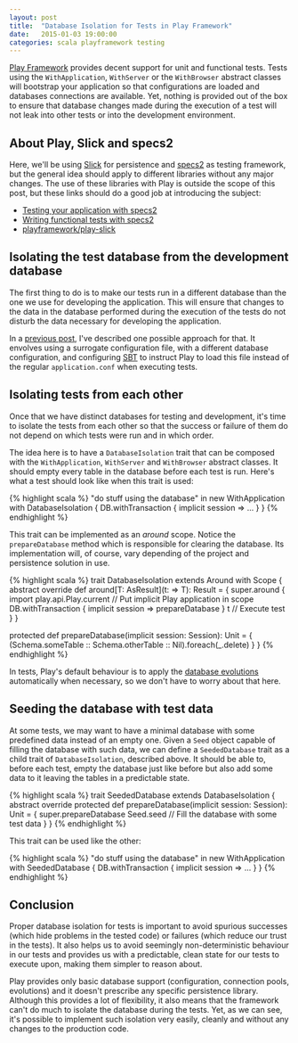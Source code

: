 ```yaml
---
layout: post
title:  "Database Isolation for Tests in Play Framework"
date:   2015-01-03 19:00:00
categories: scala playframework testing
---
```


[Play Framework](https://www.playframework.com) provides decent support for unit and functional tests. Tests using the `WithApplication`, `WithServer` or the `WithBrowser` abstract classes will bootstrap your application so that configurations are loaded and databases connections are available. Yet, nothing is provided out of the box to ensure that database changes made during the execution of a test will not leak into other tests or into the development environment.

## About Play, Slick and specs2

Here, we'll be using [Slick](http://slick.typesafe.com) for persistence and [specs2](http://etorreborre.github.io/specs2/) as testing framework, but the general idea should apply to different libraries without any major changes. The use of these libraries with Play is outside the scope of this post, but these links should do a good job at introducing the subject:

* [Testing your application with specs2](https://www.playframework.com/documentation/2.3.x/ScalaTestingWithSpecs2)
* [Writing functional tests with specs2](https://www.playframework.com/documentation/2.3.x/ScalaFunctionalTestingWithSpecs2)
* [playframework/play-slick](https://github.com/playframework/play-slick)


## Isolating the test database from the development database

The first thing to do is to make our tests run in a different database than the one we use for developing the application. This will ensure that changes to the data in the database performed during the execution of the tests do not disturb the data necessary for developing the application.

In a [previous post](/2014/12/using-a-different-configuration-file-when-running-tests-in-a-play-project.html), I've described one possible approach for that. It envolves using a surrogate configuration file, with a different database configuration, and configuring [SBT](https://typesafe.com/community/core-tools/activator-and-sbt) to instruct Play to load this file instead of the regular `application.conf` when executing tests.

## Isolating tests from each other

Once that we have distinct databases for testing and development, it's time to isolate the tests from each other so that the success or failure of them do not depend on which tests were run and in which order.

The idea here is to have a `DatabaseIsolation` trait that can be composed with the `WithApplication`, `WithServer` and `WithBrowser` abstract classes. It should empty every table in the database before each test is run. Here's what a test should look like when this trait is used:

{% highlight scala %}
"do stuff using the database" in new WithApplication with DatabaseIsolation {
  DB.withTransaction { implicit session =>
    ...
  }
}
{% endhighlight %}

This trait can be implemented as an *around* scope. Notice the `prepareDatabase` method which is responsible for clearing the database. Its implementation will, of course, vary depending of the project and persistence solution in use.

{% highlight scala %}
trait DatabaseIsolation extends Around with Scope {
  abstract override def around[T: AsResult](t: => T): Result = {
    super.around {
      import play.api.Play.current // Put implicit Play application in scope
      DB.withTransaction { implicit session => prepareDatabase }
      t // Execute test
    }
  }

  protected def prepareDatabase(implicit session: Session): Unit = {
    (Schema.someTable :: Schema.otherTable :: Nil).foreach(_.delete)
  }
}
{% endhighlight %}

In tests, Play's default behaviour is to apply the [database evolutions](https://www.playframework.com/documentation/2.3.x/Evolutions) automatically when necessary, so we don't have to worry about that here.

## Seeding the database with test data

At some tests, we may want to have a minimal database with some predefined data instead of an empty one. Given a `Seed` object capable of filling the database with such data, we can define a `SeededDatabase` trait as a child trait of `DatabaseIsolation`, described above. It should be able to, before each test, empty the database just like before but also add some data to it leaving the tables in a predictable state.

{% highlight scala %}
trait SeededDatabase extends DatabaseIsolation {
  abstract override protected def prepareDatabase(implicit session: Session): Unit = {
    super.prepareDatabase
    Seed.seed // Fill the database with some test data
  }
}
{% endhighlight %}

This trait can be used like the other:

{% highlight scala %}
"do stuff using the database" in new WithApplication with SeededDatabase {
  DB.withTransaction { implicit session =>
    ...
  }
}
{% endhighlight %}

## Conclusion

Proper database isolation for tests is important to avoid spurious successes (which hide problems in the tested code) or failures (which reduce our trust in the tests). It also helps us to avoid seemingly non-deterministic behaviour in our tests and provides us with a predictable, clean state for our tests to execute upon, making them simpler to reason about.

Play provides only basic database support (configuration, connection pools, evolutions) and it doesn't prescribe any specific persistence library. Although this provides a lot of flexibility, it also means that the framework can't do much to isolate the database during the tests. Yet, as we can see, it's possible to implement such isolation very easily, cleanly and without any changes to the production code.
